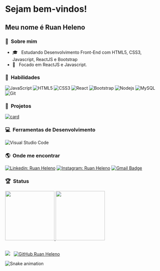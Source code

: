 
# Sejam bem-vindos!

## Meu nome é Ruan Heleno

### :man: &nbsp;Sobre mim 

- 🎓 &nbsp; Estudando Desenvolvimento Front-End com HTML5, CSS3, Javascript, ReactJS e Bootstrap
- 🌱 &nbsp; Focado em ReactJS e Javascript.

### :rocket: &nbsp;**Habilidades**

  ![JavaScript](https://img.shields.io/badge/JavaScript-F7DF1E?style=for-the-badge&logo=javascript&logoColor=black)
  ![HTML5](https://img.shields.io/badge/HTML5-E34F26?style=for-the-badge&logo=html5&logoColor=white)
  ![CSS3](https://img.shields.io/badge/CSS3-1572B6?style=for-the-badge&logo=css3&logoColor=white)
  ![React](https://img.shields.io/badge/React-20232A?style=for-the-badge&logo=react&logoColor=61DAFB)
  ![Bootstrap](https://img.shields.io/badge/Bootstrap-563D7C?style=for-the-badge&logo=bootstrap&logoColor=white)
  ![Nodejs](https://img.shields.io/badge/Node.js-43853D?style=for-the-badge&logo=node.js&logoColor=white)
  ![MySQL](https://img.shields.io/badge/MySQL-00000F?style=for-the-badge&logo=mysql&logoColor=white)
  ![Git](https://img.shields.io/badge/Git-E34F26?style=for-the-badge&logo=git&logoColor=white)

### :file_folder: &nbsp;**Projetos**

  [![card](https://github-readme-stats.vercel.app/api/pin/?username=ruanheleno&repo=ruanheleno.github.io)](https://github.com/RuanHeleno/RuanHeleno.github.io)

### :computer: &nbsp;**Ferramentas de Desenvolvimento**

  ![Visual Studio Code](https://img.shields.io/badge/-Visual%20Studio%20Code-333333?style=flat&logo=visual-studio-code&logoColor=007ACC)

### :earth_americas: &nbsp;Onde me encontrar

[![Linkedin: Ruan Heleno](https://img.shields.io/badge/LinkedIn-0077B5?style=for-the-badge&logo=linkedin&logoColor=white&link=https://www.linkedin.com/in/ruan-heleno-da-rocha-vieira-753155105/)](https://www.linkedin.com/in/ruan-heleno-da-rocha-vieira-753155105/)
[![Instagram: Ruan Heleno](https://img.shields.io/badge/Instagram-E4405F?style=for-the-badge&logo=instagram&logoColor=white&link=https://www.instagram.com/ruanhelenoof)](https://www.instagram.com/ruanhelenoof)
[![Gmail Badge](https://img.shields.io/badge/Gmail-D14836?style=for-the-badge&logo=gmail&logoColor=white&link=mailto:ruan.empreenderop@gmail.com)](mailto:ruan.empreenderop@gmail.com)

### :trophy: &nbsp;Status

<div>
  <a href="https://github.com/RuanHeleno">
    <img height="160em" src="https://github-readme-stats.vercel.app/api/top-langs/?username=ruanheleno&layout=compact&langs_count=7&theme=dracula"/>
    <img height="160em" src="https://github-readme-stats.vercel.app/api?username=ruanheleno&show_icons=true&theme=dracula&include_all_commits=true&count_private=true"/>
  </a>
</div> 
 
 <br />

![](https://komarev.com/ghpvc/?username=RuanHeleno&color=006bed) &nbsp;
[![GitHub Ruan Heleno]( https://img.shields.io/github/followers/RuanHeleno?label=follow&style=social)](https://github.com/RuanHeleno)
  
![Snake animation](https://github.com/RuanHeleno/RuanHeleno/blob/output/github-contribution-grid-snake.svg)
